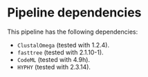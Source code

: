 # Pipeline dependencies

This pipeline has the following dependencies:
- `ClustalOmega` (tested with 1.2.4).
- `fasttree` (tested with 2.1.10-1).
- `CodeML` (tested with 4.9h).
- `HYPHY` (tested with 2.3.14).
